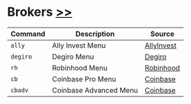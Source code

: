 # Brokers [>>](https://openbb-finance.github.io/OpenBBTerminal/portfolio/brokers/)

Command| Description            |Source
------ |------------------------|---
`ally`         | Ally Invest Menu       |[AllyInvest](https://www.ally.com/invest/)
`degiro`       | Degiro Menu            |[Degiro](https://www.degiro.eu)
`rh`           | Robinhood Menu         |[Robinhood](https://robinhood.com/us/en/)
`cb`           | Coinbase Pro Menu      |[Coinbase](https://www.coinbase.com)
`cbadv`           | Coinbase Advanced Menu |[Coinbase](https://www.coinbase.com/advanced-trade)

